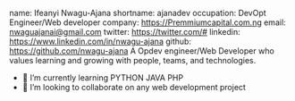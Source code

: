 name: Ifeanyi Nwagu-Ajana
shortname: ajanadev
occupation: DevOpt Engineer/Web developer
company: https://Premmiumcapital.com.ng
email: nwaguajanai@gmail.com
twitter: https://twitter.com/#
linkedin: https://www.linkedin.com/in/nwagu-ajana
github: https://github.com/nwagu-ajana
A Opdev engineer/Web Developer who values learning and growing with people, teams, and technologies.
- 🌱 I’m currently learning PYTHON JAVA PHP
- 💞️ I’m looking to collaborate on any web development project

<!---
Nwagu-Ajana/Nwagu-Ajana is a ✨ special ✨ repository because its `README.md` (this file) appears on your GitHub profile.
You can click the Preview link to take a look at your changes.
--->
